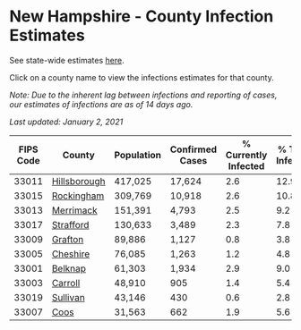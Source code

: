 # New Hampshire - County Infection Estimates

See state-wide estimates [here](/infections/us-nh).

Click on a county name to view the infections estimates for that county.

*Note: Due to the inherent lag between infections and reporting of cases, our estimates of infections are as of 14 days ago.*

*Last updated: January 2, 2021*

|   FIPS Code |                       County |   Population |   Confirmed Cases |   % Currently Infected |   % Total Infected |
|-------------|------------------------------|--------------|-------------------|------------------------|--------------------|
|       33011 | [Hillsborough](hillsborough) |      417,025 |            17,624 |                    2.6 |               12.9 |
|       33015 |     [Rockingham](rockingham) |      309,769 |            10,918 |                    2.6 |               10.8 |
|       33013 |       [Merrimack](merrimack) |      151,391 |             4,793 |                    2.5 |                9.2 |
|       33017 |       [Strafford](strafford) |      130,633 |             3,489 |                    2.3 |                7.8 |
|       33009 |           [Grafton](grafton) |       89,886 |             1,127 |                    0.8 |                3.8 |
|       33005 |         [Cheshire](cheshire) |       76,085 |             1,263 |                    1.2 |                4.8 |
|       33001 |           [Belknap](belknap) |       61,303 |             1,934 |                    2.9 |                9.0 |
|       33003 |           [Carroll](carroll) |       48,910 |               905 |                    1.4 |                5.4 |
|       33019 |         [Sullivan](sullivan) |       43,146 |               430 |                    0.6 |                2.8 |
|       33007 |                 [Coos](coos) |       31,563 |               662 |                    1.9 |                5.6 |